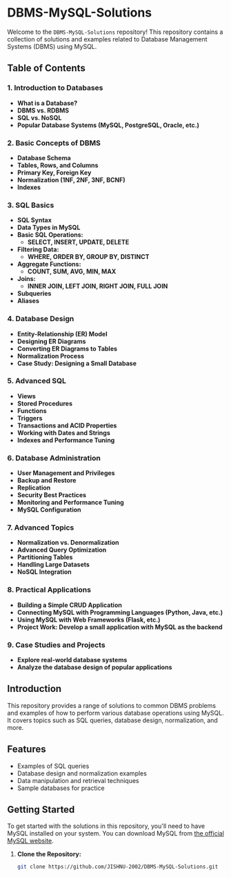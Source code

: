 # DBMS-MySQL-Solutions

Welcome to the `DBMS-MySQL-Solutions` repository! This repository contains a collection of solutions and examples related to Database Management Systems (DBMS) using MySQL.

## Table of Contents
### 1. **Introduction to Databases**
   - **What is a Database?**
   - **DBMS vs. RDBMS**
   - **SQL vs. NoSQL**
   - **Popular Database Systems (MySQL, PostgreSQL, Oracle, etc.)**

### 2. **Basic Concepts of DBMS**
   - **Database Schema**
   - **Tables, Rows, and Columns**
   - **Primary Key, Foreign Key**
   - **Normalization (1NF, 2NF, 3NF, BCNF)**
   - **Indexes**

### 3. **SQL Basics**
   - **SQL Syntax**
   - **Data Types in MySQL**
   - **Basic SQL Operations:**
     - **SELECT, INSERT, UPDATE, DELETE**
   - **Filtering Data:**
     - **WHERE, ORDER BY, GROUP BY, DISTINCT**
   - **Aggregate Functions:**
     - **COUNT, SUM, AVG, MIN, MAX**
   - **Joins:**
     - **INNER JOIN, LEFT JOIN, RIGHT JOIN, FULL JOIN**
   - **Subqueries**
   - **Aliases**

### 4. **Database Design**
   - **Entity-Relationship (ER) Model**
   - **Designing ER Diagrams**
   - **Converting ER Diagrams to Tables**
   - **Normalization Process**
   - **Case Study: Designing a Small Database**

### 5. **Advanced SQL**
   - **Views**
   - **Stored Procedures**
   - **Functions**
   - **Triggers**
   - **Transactions and ACID Properties**
   - **Working with Dates and Strings**
   - **Indexes and Performance Tuning**

### 6. **Database Administration**
   - **User Management and Privileges**
   - **Backup and Restore**
   - **Replication**
   - **Security Best Practices**
   - **Monitoring and Performance Tuning**
   - **MySQL Configuration**

### 7. **Advanced Topics**
   - **Normalization vs. Denormalization**
   - **Advanced Query Optimization**
   - **Partitioning Tables**
   - **Handling Large Datasets**
   - **NoSQL Integration**

### 8. **Practical Applications**
   - **Building a Simple CRUD Application**
   - **Connecting MySQL with Programming Languages (Python, Java, etc.)**
   - **Using MySQL with Web Frameworks (Flask, etc.)**
   - **Project Work: Develop a small application with MySQL as the backend**

### 9. **Case Studies and Projects**
   - **Explore real-world database systems**
   - **Analyze the database design of popular applications**

## Introduction

This repository provides a range of solutions to common DBMS problems and examples of how to perform various database operations using MySQL. It covers topics such as SQL queries, database design, normalization, and more.

## Features

- Examples of SQL queries
- Database design and normalization examples
- Data manipulation and retrieval techniques
- Sample databases for practice

## Getting Started

To get started with the solutions in this repository, you'll need to have MySQL installed on your system. You can download MySQL from [the official MySQL website](https://dev.mysql.com/downloads/).

1. **Clone the Repository:**

   ```bash
   git clone https://github.com/JISHNU-2002/DBMS-MySQL-Solutions.git

